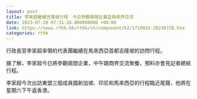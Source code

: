 ```yaml
---
layout: post
title: 李家超繼續吉隆坡行程　今日參觀兩間企業並與商界交流
date: 2023-07-28 07:31:16.000000000 +08:00
link: https://news.rthk.hk/rthk/ch/component/k2/1710933-20230728.htm
categories: rthk
---
```


行政長官李家超率領的代表團繼續在馬來西亞首都吉隆坡的訪問行程。

據了解，李家超今日將參觀兩間企業，中午跟商界交流聚餐，預料亦會見記者總結行程。

李家超今次出訪東盟三個成員國新加坡、印尼和馬來西亞的行程臨近尾聲，他將在星期六下午返香港。
